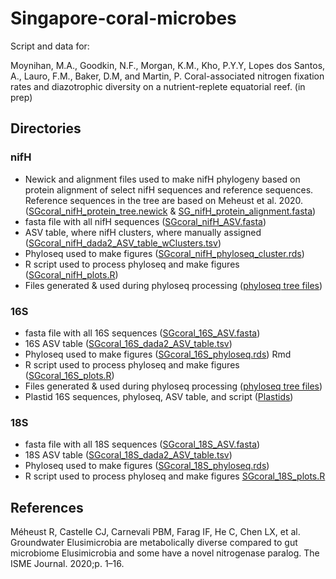 # Singapore-coral-microbes

Script and data for: 

Moynihan, M.A., Goodkin, N.F., Morgan, K.M., Kho, P.Y.Y, Lopes dos Santos, A., Lauro, F.M., Baker, D.M, and Martin, P. Coral-associated nitrogen fixation rates and diazotrophic diversity on a nutrient-replete equatorial reef. (in prep)

## Directories

### nifH

* Newick and alignment files used to make nifH phylogeny based on protein alignment of select nifH sequences and reference sequences. Reference sequences in the tree are based on Meheust et al. 2020. ([SGcoral_nifH_protein_tree.newick](https://github.com/moyn413/Singapore-coral-microbes/tree/main/nifH/nifH_protein_phylogeny/SGcoral_nifH_protein_tree.newick) & [SG_nifH_protein_alignment.fasta](https://github.com/moyn413/Singapore-coral-microbes/tree/main/nifH/nifH_protein_phylogeny/SGcoral_nifH_protein_alignment.fasta))
* fasta file with all nifH sequences ([SGcoral_nifH_ASV.fasta](https://github.com/moyn413/Singapore-coral-microbes/blob/main/nifH/SG_nifH_ASV.fasta))
* ASV table, where nifH clusters, where manually assigned ([SGcoral_nifH_dada2_ASV_table_wClusters.tsv](https://github.com/moyn413/Singapore-coral-microbes/blob/main/nifH/SGcoral_nifH_dada2_ASV_table_wClusters.tsv))
* Phyloseq used to make figures ([SGcoral_nifH_phyloseq_cluster.rds](https://github.com/moyn413/Singapore-coral-microbes/blob/main/nifH/SGcoral_nifH_phyloseq_cluster.rds))
* R script used to process phyloseq and make figures ([SGcoral_nifH_plots.R](https://github.com/moyn413/Singapore-coral-microbes/blob/main/nifH/SGcoral_nifH_plots.R))
* Files generated & used during phyloseq processing ([phyloseq tree files](https://github.com/moyn413/Singapore-coral-microbes/tree/main/nifH/phyloseq%20tree%20files))

### 16S

* fasta file with all 16S sequences ([SGcoral_16S_ASV.fasta](https://github.com/moyn413/Singapore-coral-microbes/blob/main/16S/SGcoral_16S_ASV.fasta))
* 16S ASV table ([SGcoral_16S_dada2_ASV_table.tsv](https://github.com/moyn413/Singapore-coral-microbes/blob/main/16S/SGcoral_16S_dada2_ASV_table.tsv))
* Phyloseq used to make figures ([SGcoral_16S_phyloseq.rds](https://github.com/moyn413/Singapore-coral-microbes/blob/main/16S/SGcoral_16S_phyloseq.rds))
Rmd
* R script used to process phyloseq and make figures ([SGcoral_16S_plots.R](https://github.com/moyn413/Singapore-coral-microbes/blob/main/16S/SGcoral_16S_plots.R))
* Files generated & used during phyloseq processing ([phyloseq tree files](https://github.com/moyn413/Singapore-coral-microbes/tree/main/16S/phyloseq%20tree%20files))
* Plastid 16S sequences, phyloseq, ASV table, and script ([Plastids](https://github.com/moyn413/Singapore-coral-microbes/tree/main/16S/Plastids))

### 18S 

* fasta file with all 18S sequences ([SGcoral_18S_ASV.fasta](https://github.com/moyn413/Singapore-coral-microbes/blob/main/18S/SGcoral_18S_ASV.fasta))
* 18S ASV table ([SGcoral_18S_dada2_ASV_table.tsv](https://github.com/moyn413/Singapore-coral-microbes/blob/main/18S/SGcoral_18S_dada2_ASV_table.tsv))
* Phyloseq used to make figures ([SGcoral_18S_phyloseq.rds](https://github.com/moyn413/Singapore-coral-microbes/blob/main/18S/SGcoral_18S_phyloseq.rds))
* R script used to process phyloseq and make figures [SGcoral_18S_plots.R](https://github.com/moyn413/Singapore-coral-microbes/blob/main/18S/SGcoral_18S_plots.R)



## References
Méheust R, Castelle CJ, Carnevali PBM, Farag IF, He C, Chen LX, et al. Groundwater Elusimicrobia are metabolically diverse compared to gut microbiome Elusimicrobia and some have a novel nitrogenase paralog. The ISME Journal. 2020;p. 1–16.
